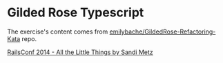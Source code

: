 # Gilded Rose Typescript

The exercise's content comes from [emilybache/GildedRose-Refactoring-Kata](https://github.com/emilybache/GildedRose-Refactoring-Kata)
repo.

[RailsConf 2014 - All the Little Things by Sandi Metz](https://youtu.be/8bZh5LMaSmE)
